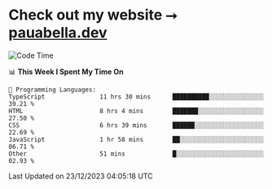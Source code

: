 # Check out my website ⭢ [pauabella.dev](https://pauabella.dev)

<!--START_SECTION:waka-->
![Code Time](http://img.shields.io/badge/Code%20Time-2%2C815%20hrs%2046%20mins-blue)

📊 **This Week I Spent My Time On** 

```text
💬 Programming Languages: 
TypeScript               11 hrs 30 mins      ██████████░░░░░░░░░░░░░░░   39.21 % 
HTML                     8 hrs 4 mins        ███████░░░░░░░░░░░░░░░░░░   27.50 % 
CSS                      6 hrs 39 mins       ██████░░░░░░░░░░░░░░░░░░░   22.69 % 
JavaScript               1 hr 58 mins        ██░░░░░░░░░░░░░░░░░░░░░░░   06.71 % 
Other                    51 mins             █░░░░░░░░░░░░░░░░░░░░░░░░   02.93 % 
```


 Last Updated on 23/12/2023 04:05:18 UTC
<!--END_SECTION:waka-->
